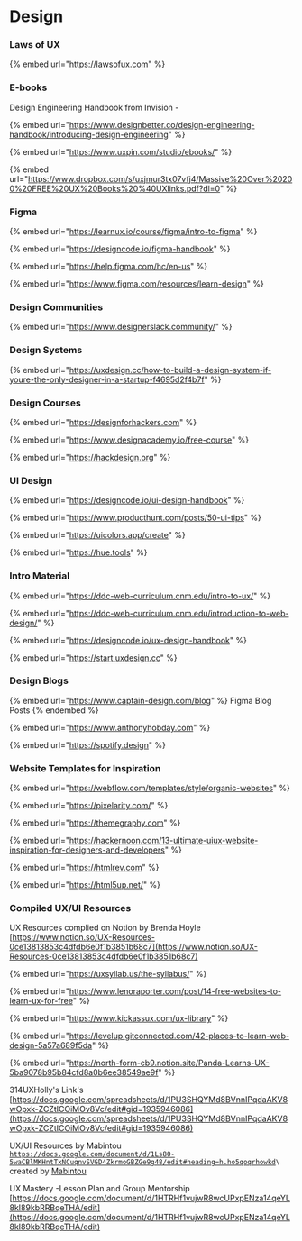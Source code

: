 # Design

###

### Laws of UX

{% embed url="https://lawsofux.com" %}

### E-books

Design Engineering Handbook from Invision -&#x20;

{% embed url="https://www.designbetter.co/design-engineering-handbook/introducing-design-engineering" %}

{% embed url="https://www.uxpin.com/studio/ebooks/" %}

{% embed url="https://www.dropbox.com/s/uxjmur3tx07vfj4/Massive%20Over%20200%20FREE%20UX%20Books%20%40UXlinks.pdf?dl=0" %}

### Figma

{% embed url="https://learnux.io/course/figma/intro-to-figma" %}

{% embed url="https://designcode.io/figma-handbook" %}

{% embed url="https://help.figma.com/hc/en-us" %}

{% embed url="https://www.figma.com/resources/learn-design" %}

### Design Communities

{% embed url="https://www.designerslack.community/" %}

### Design Systems

{% embed url="https://uxdesign.cc/how-to-build-a-design-system-if-youre-the-only-designer-in-a-startup-f4695d2f4b7f" %}

### Design Courses

{% embed url="https://designforhackers.com" %}

{% embed url="https://www.designacademy.io/free-course" %}

{% embed url="https://hackdesign.org" %}

### UI Design

{% embed url="https://designcode.io/ui-design-handbook" %}

{% embed url="https://www.producthunt.com/posts/50-ui-tips" %}

{% embed url="https://uicolors.app/create" %}

{% embed url="https://hue.tools" %}



### Intro Material

{% embed url="https://ddc-web-curriculum.cnm.edu/intro-to-ux/" %}

{% embed url="https://ddc-web-curriculum.cnm.edu/introduction-to-web-design/" %}

{% embed url="https://designcode.io/ux-design-handbook" %}

{% embed url="https://start.uxdesign.cc" %}

### Design Blogs

{% embed url="https://www.captain-design.com/blog" %}
Figma Blog Posts
{% endembed %}

{% embed url="https://www.anthonyhobday.com" %}

{% embed url="https://spotify.design" %}

### Website Templates for Inspiration

{% embed url="https://webflow.com/templates/style/organic-websites" %}

{% embed url="https://pixelarity.com/" %}

{% embed url="https://themegraphy.com" %}

{% embed url="https://hackernoon.com/13-ultimate-uiux-website-inspiration-for-designers-and-developers" %}

{% embed url="https://htmlrev.com" %}

{% embed url="https://html5up.net/" %}

### Compiled UX/UI Resources

UX Resources complied on Notion by Brenda Hoyle\
[https://www.notion.so/UX-Resources-0ce13813853c4dfdb6e0f1b3851b68c7](https://www.notion.so/UX-Resources-0ce13813853c4dfdb6e0f1b3851b68c7)

{% embed url="https://uxsyllab.us/the-syllabus/" %}

{% embed url="https://www.lenoraporter.com/post/14-free-websites-to-learn-ux-for-free" %}

{% embed url="https://www.kickassux.com/ux-library" %}

{% embed url="https://levelup.gitconnected.com/42-places-to-learn-web-design-5a57a689f5da" %}

{% embed url="https://north-form-cb9.notion.site/Panda-Learns-UX-5ba9078b95b84cfd8a0b6ee38549ae9f" %}

314UXHolly's Link's\
[https://docs.google.com/spreadsheets/d/1PU3SHQYMd8BVnnIPqdaAKV8wOpxk-ZCZtICOiMOv8Vc/edit#gid=1935946086](https://docs.google.com/spreadsheets/d/1PU3SHQYMd8BVnnIPqdaAKV8wOpxk-ZCZtICOiMOv8Vc/edit#gid=1935946086)

UX/UI Resources by Mabintou\
[`https://docs.google.com/document/d/1Ls80-5waCBlMKHntTxNCuqnvSVGD4ZkrmoGBZGe9g48/edit#heading=h.ho5qoqrhowkd`](https://docs.google.com/document/d/1Ls80-5waCBlMKHntTxNCuqnvSVGD4ZkrmoGBZGe9g48/edit#heading=h.ho5qoqrhowkd)``\
``created by [Mabintou](https://twitter.com/mabintou)

UX Mastery -Lesson Plan and Group Mentorship [https://docs.google.com/document/d/1HTRHf1vujwR8wcUPxpENza14qeYL8kI89kbRRBqeTHA/edit](https://docs.google.com/document/d/1HTRHf1vujwR8wcUPxpENza14qeYL8kI89kbRRBqeTHA/edit)
